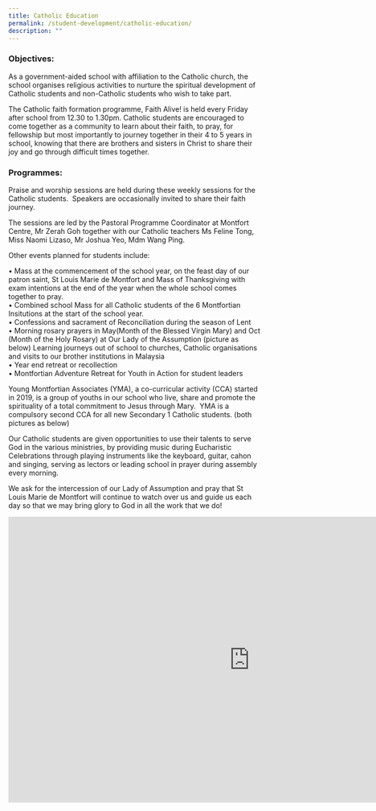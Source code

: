 ```yaml
---
title: Catholic Education
permalink: /student-development/catholic-education/
description: ""
---
```

### Objectives:

  

As a government-aided school with affiliation to the Catholic church, the school organises religious activities to nurture the spiritual development of Catholic students and non-Catholic students who wish to take part.

  

The Catholic faith formation programme, Faith Alive! is held every Friday after school from 12.30 to 1.30pm. Catholic students are encouraged to come together as a community to learn about their faith, to pray, for fellowship but most importantly to journey together in their 4 to 5 years in school, knowing that there are brothers and sisters in Christ to share their joy and go through difficult times together.

###   Programmes:

  

Praise and worship sessions are held during these weekly sessions for the Catholic students.&nbsp; Speakers are occasionally invited to share their faith journey.

  

The sessions are led by the Pastoral Programme Coordinator at Montfort Centre, Mr Zerah Goh together with our Catholic teachers Ms Feline Tong, Miss Naomi Lizaso, Mr Joshua Yeo, Mdm Wang Ping.

  

Other events planned for students include:

  

• Mass at the commencement of the school year, on the feast day of our patron saint, St Louis Marie de Montfort and Mass of Thanksgiving with exam intentions at the end of the year when the whole school comes together to pray.<br>
• Combined school Mass for all Catholic students of the 6 Montfortian Insitutions at the start of the school year.<br>
• Confessions and sacrament of Reconciliation during the season of Lent<br>
• Morning rosary prayers in May(Month of the Blessed Virgin Mary) and Oct (Month of the Holy Rosary) at Our Lady of the Assumption (picture as below)
 Learning journeys out of school to churches, Catholic organisations and visits to our brother institutions in Malaysia<br>
• Year end retreat or recollection<br>
• Montfortian Adventure Retreat for Youth in Action for student leaders

  

Young Montfortian Associates (YMA), a co-curricular activity (CCA) started in 2019, is a group of youths in our school who live, share and promote the spirituality of a total commitment to Jesus through Mary.&nbsp; YMA is a compulsory second CCA for all new Secondary 1 Catholic students. (both pictures as below)

  

Our Catholic students are given opportunities to use their talents to serve God in the various ministries, by providing music during Eucharistic Celebrations through playing instruments like the keyboard, guitar, cahon and singing, serving as lectors or leading school in prayer during assembly every morning.

  

We ask for the intercession of our Lady of Assumption and pray that St Louis Marie de Montfort will continue to watch over us and guide us each day so that we may bring glory to God in all the work that we do!

<iframe allowfullscreen="true" height="569" width="960" frameborder="0" src="https://docs.google.com/presentation/d/e/2PACX-1vScs4YF2IRN20QSRMKuxsZx2SZepIOgIUefCX2F2GVEa4yDrpAqRXMMzwe_E8FlIiQY9dIZpmggivjb/embed?start=true&amp;loop=true&amp;delayms=10000"></iframe>